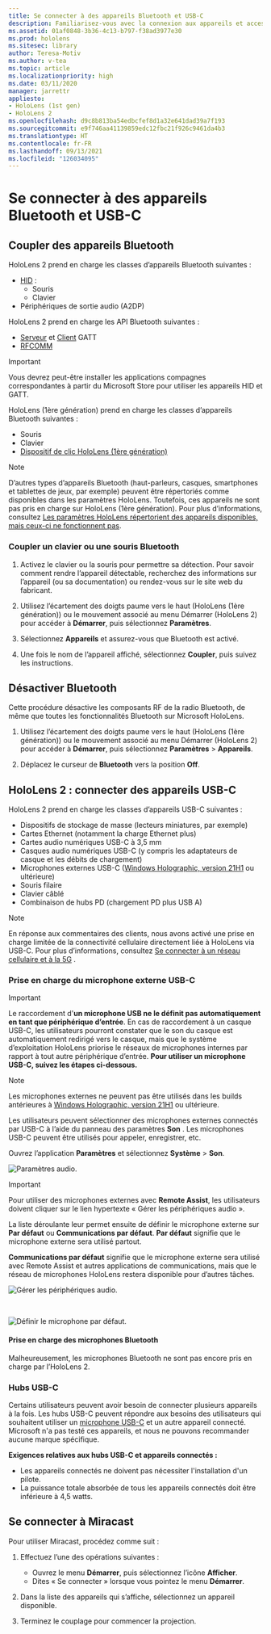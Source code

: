 ```yaml
---
title: Se connecter à des appareils Bluetooth et USB-C
description: Familiarisez-vous avec la connexion aux appareils et accessoires Bluetooth et USB-C à partir de vos appareils HoloLens de réalité mixte.
ms.assetid: 01af0848-3b36-4c13-b797-f38ad3977e30
ms.prod: hololens
ms.sitesec: library
author: Teresa-Motiv
ms.author: v-tea
ms.topic: article
ms.localizationpriority: high
ms.date: 03/11/2020
manager: jarrettr
appliesto:
- HoloLens (1st gen)
- HoloLens 2
ms.openlocfilehash: d9c8b813ba54edbcfef8d1a32e641dad39a7f193
ms.sourcegitcommit: e9f746aa41139859edc12fbc21f926c9461da4b3
ms.translationtype: HT
ms.contentlocale: fr-FR
ms.lasthandoff: 09/13/2021
ms.locfileid: "126034095"
---
```

# <a name="connect-to-bluetooth-and-usb-c-devices"></a>Se connecter à des appareils Bluetooth et USB-C

## <a name="pair-bluetooth-devices"></a>Coupler des appareils Bluetooth

HoloLens 2 prend en charge les classes d’appareils Bluetooth suivantes :

- [HID](/windows-hardware/drivers/hid/) :
    - Souris
    - Clavier
- Périphériques de sortie audio (A2DP)

HoloLens 2 prend en charge les API Bluetooth suivantes :
- [Serveur](/windows/uwp/devices-sensors/gatt-server) et [Client](/windows/uwp/devices-sensors/gatt-client) GATT
- [RFCOMM](/windows/uwp/devices-sensors/send-or-receive-files-with-rfcomm)
>[!IMPORTANT]
> Vous devrez peut-être installer les applications compagnes correspondantes à partir du Microsoft Store pour utiliser les appareils HID et GATT.

HoloLens (1ère génération) prend en charge les classes d’appareils Bluetooth suivantes :

- Souris
- Clavier
- [Dispositif de clic HoloLens (1ère génération)](hololens1-clicker.md)

> [!NOTE]
> D’autres types d’appareils Bluetooth (haut-parleurs, casques, smartphones et tablettes de jeux, par exemple) peuvent être répertoriés comme disponibles dans les paramètres HoloLens. Toutefois, ces appareils ne sont pas pris en charge sur HoloLens (1ère génération). Pour plus d’informations, consultez [Les paramètres HoloLens répertorient des appareils disponibles, mais ceux-ci ne fonctionnent pas](hololens-troubleshooting.md#devices-listed-as-available-in-settings-dont-work).

### <a name="pair-a-bluetooth-keyboard-or-mouse"></a>Coupler un clavier ou une souris Bluetooth

1. Activez le clavier ou la souris pour permettre sa détection. Pour savoir comment rendre l’appareil détectable, recherchez des informations sur l’appareil (ou sa documentation) ou rendez-vous sur le site web du fabricant.

1. Utilisez l’écartement des doigts paume vers le haut (HoloLens (1ère génération)) ou le mouvement associé au menu Démarrer (HoloLens 2) pour accéder à **Démarrer**, puis sélectionnez **Paramètres**.

1. Sélectionnez **Appareils** et assurez-vous que Bluetooth est activé.  

1. Une fois le nom de l’appareil affiché, sélectionnez **Coupler**, puis suivez les instructions.

## <a name="disable-bluetooth"></a>Désactiver Bluetooth

Cette procédure désactive les composants RF de la radio Bluetooth, de même que toutes les fonctionnalités Bluetooth sur Microsoft HoloLens.

1. Utilisez l’écartement des doigts paume vers le haut (HoloLens (1ère génération)) ou le mouvement associé au menu Démarrer (HoloLens 2) pour accéder à **Démarrer**, puis sélectionnez **Paramètres** > **Appareils**.

1. Déplacez le curseur de **Bluetooth** vers la position **Off**.

## <a name="hololens-2-connect-usb-c-devices"></a>HoloLens 2 : connecter des appareils USB-C

HoloLens 2 prend en charge les classes d’appareils USB-C suivantes :

- Dispositifs de stockage de masse (lecteurs miniatures, par exemple)
- Cartes Ethernet (notamment la charge Ethernet plus)
- Cartes audio numériques USB-C à 3,5 mm
- Casques audio numériques USB-C (y compris les adaptateurs de casque et les débits de chargement)
- Microphones externes USB-C ([Windows Holographic, version 21H1](hololens-release-notes.md#windows-holographic-version-21h1) ou ultérieure)
- Souris filaire
- Clavier câblé
- Combinaison de hubs PD (chargement PD plus USB A)


> [!NOTE]
> En réponse aux commentaires des clients, nous avons activé une prise en charge limitée de la connectivité cellulaire directement liée à HoloLens via USB-C. Pour plus d’informations, consultez [Se connecter à un réseau cellulaire et à la 5G](hololens-cellular.md) .

### <a name="usb-c-external-microphone-support"></a>Prise en charge du microphone externe USB-C

> [!IMPORTANT]
> Le raccordement d'**un microphone USB ne le définit pas automatiquement en tant que périphérique d’entrée**. En cas de raccordement à un casque USB-C, les utilisateurs pourront constater que le son du casque est automatiquement redirigé vers le casque, mais que le système d’exploitation HoloLens priorise le réseaux de microphones internes par rapport à tout autre périphérique d’entrée. **Pour utiliser un microphone USB-C, suivez les étapes ci-dessous.**

> [!NOTE]
> Les microphones externes ne peuvent pas être utilisés dans les builds antérieures à [Windows Holographic, version 21H1](hololens-release-notes.md#windows-holographic-version-21h1) ou ultérieure. 

Les utilisateurs peuvent sélectionner des microphones externes connectés par USB-C à l’aide du panneau des paramètres **Son** . Les microphones USB-C peuvent être utilisés pour appeler, enregistrer, etc.

Ouvrez l’application **Paramètres** et sélectionnez **Système** > **Son**.

![Paramètres audio.](images/usbc-mic-1.jpg)

> [!IMPORTANT]
> Pour utiliser des microphones externes avec **Remote Assist**, les utilisateurs doivent cliquer sur le lien hypertexte « Gérer les périphériques audio ».
>
> La liste déroulante leur permet ensuite de définir le microphone externe sur **Par défaut** ou **Communications par défaut**. **Par défaut** signifie que le microphone externe sera utilisé partout.
>
> **Communications par défaut** signifie que le microphone externe sera utilisé avec Remote Assist et autres applications de communications, mais que le réseau de microphones HoloLens restera disponible pour d’autres tâches.

![Gérer les périphériques audio.](images/usbc-mic-2.png)

<br>

![Définir le microphone par défaut.](images/usbc-mic-3.jpg)

#### <a name="what-about-bluetooth-microphone-support"></a>Prise en charge des microphones Bluetooth

Malheureusement, les microphones Bluetooth ne sont pas encore pris en charge par l’HoloLens 2.

### <a name="usb-c-hubs"></a>Hubs USB-C

Certains utilisateurs peuvent avoir besoin de connecter plusieurs appareils à la fois. Les hubs USB-C peuvent répondre aux besoins des utilisateurs qui souhaitent utiliser un [microphone USB-C](#usb-c-external-microphone-support) et un autre appareil connecté. Microsoft n'a pas testé ces appareils, et nous ne pouvons recommander aucune marque spécifique.

**Exigences relatives aux hubs USB-C et appareils connectés :**

- Les appareils connectés ne doivent pas nécessiter l'installation d'un pilote.
- La puissance totale absorbée de tous les appareils connectés doit être inférieure à 4,5 watts.

## <a name="connect-to-miracast"></a>Se connecter à Miracast

Pour utiliser Miracast, procédez comme suit :

1. Effectuez l’une des opérations suivantes :  

   - Ouvrez le menu **Démarrer**, puis sélectionnez l’icône **Afficher**.
   - Dites « Se connecter » lorsque vous pointez le menu **Démarrer**.  

1. Dans la liste des appareils qui s’affiche, sélectionnez un appareil disponible.

1. Terminez le couplage pour commencer la projection.
